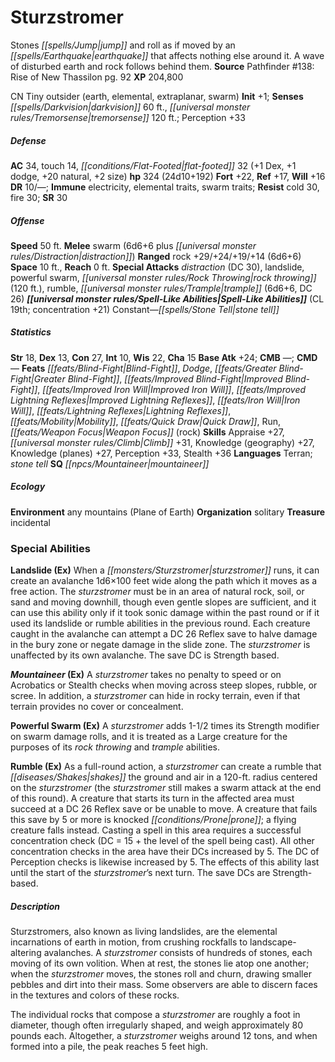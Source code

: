﻿---
cssclass: [monsters]
title1: Sturzstromer
desc_short: Stones jump and roll as if moved by an earthquake that affects nothing
  else around it. A wave of disturbed earth and rock follows behind them.
title2: Sturzstromer
CR: 19
sources:
- name: 'Pathfinder #138: Rise of New Thassilon'
  page: 92
  link: https://paizo.com/products/btq01w1w
XP: 204800
alignment: CN
size: Tiny
type: outsider
subtypes:
- earth
- elemental
- extraplanar
- swarm
initiative:
  bonus: 1
senses:
  darkvision: 60
  tremorsense: 120
AC:
  AC: 34
  touch: 14
  flat_footed: 32
  components:
    dex: 1
    dodge: 1
    natural: 20
    size: 2
HP:
  HP: 324
  long: 24d10+192
saves:
  fort: 22
  ref: 17
  will: 16
DR:
- amount: 10
  weakness: '-'
immunities:
- electricity
- elemental traits
- swarm traits
resistances:
  cold: 30
  fire: 30
SR: 30
speeds:
  base: 50
attacks:
  melee:
  - - text: swarm (6d6+6 plus distraction)
      entries:
      - - damage: 6d6+6
        - effect: distraction
      attack: swarm
  ranged:
  - - text: rock +29/+24/+19/+14 (6d6+6)
      entries:
      - - damage: 6d6+6
      attack: rock
      bonus:
      - 29
      - 24
      - 19
      - 14
  special:
  - distraction (DC 30)
  - landslide
  - powerful swarm
  - rock throwing (120 ft.)
  - rumble
  - trample (6d6+6, DC 26)
space: 10
reach: 0
spell_like_abilities:
  entries:
  - name: stone tell
    source: default
    freq: Constant
  sources:
  - name: default
    CL: 19
    concentration: 21
ability_scores:
  STR: 18
  DEX: 13
  CON: 27
  INT: 10
  WIS: 22
  CHA: 15
BAB: 24
CMB:
CMD:
feats:
- name: Blind-Fight
- name: Dodge
- name: Greater Blind-Fight
- name: Improved Blind-Fight
- name: Improved Iron Will
- name: Improved Lightning Reflexes
- name: Iron Will
- name: Lightning Reflexes
- name: Mobility
- name: Quick Draw
- name: Run
- name: Weapon Focus (rock)
skills:
  Appraise: 27
  Climb: 31
  Knowledge (geography): 27
  Knowledge (planes): 27
  Perception: 33
  Stealth: 36
languages:
- Terran
- stone tell
special_qualities:
- mountaineer
ecology:
  environment: any mountains (Plane of Earth)
  organization: solitary
  treasure_type: incidental
special_abilities:
  Landslide (Ex): When a sturzstromer runs, it can create an avalanche 1d6×100 feet
    wide along the path which it moves as a free action. The sturzstromer must be
    in an area of natural rock, soil, or sand and moving downhill, though even gentle
    slopes are sufficient, and it can use this ability only if it took sonic damage
    within the past round or if it used its landslide or rumble abilities in the previous
    round. Each creature caught in the avalanche can attempt a DC 26 Reflex save to
    halve damage in the bury zone or negate damage in the slide zone. The sturzstromer
    is unaffected by its own avalanche. The save DC is Strength based.
  Mountaineer (Ex): A sturzstromer takes no penalty to speed or on Acrobatics or Stealth
    checks when moving across steep slopes, rubble, or scree. In addition, a sturzstromer
    can hide in rocky terrain, even if that terrain provides no cover or concealment.
  Powerful Swarm (Ex): A sturzstromer adds 1-1/2 times its Strength modifier on swarm
    damage rolls, and it is treated as a Large creature for the purposes of its rock
    throwing and trample abilities.
  Rumble (Ex): As a full-round action, a sturzstromer can create a rumble that shakes
    the ground and air in a 120-ft. radius centered on the sturzstromer (the sturzstromer
    still makes a swarm attack at the end of this round). A creature that starts its
    turn in the affected area must succeed at a DC 26 Reflex save or be unable to
    move. A creature that fails this save by 5 or more is knocked prone; a flying
    creature falls instead. Casting a spell in this area requires a successful concentration
    check (DC = 15 + the level of the spell being cast). All other concentration checks
    in the area have their DCs increased by 5. The DC of Perception checks is likewise
    increased by 5. The effects of this ability last until the start of the sturzstromer's
    next turn. The save DCs are Strength-based.
desc_long: |-
  Sturzstromers, also known as living landslides, are the elemental incarnations of earth in motion, from crushing rockfalls to landscape-altering avalanches. A sturzstromer consists of hundreds of stones, each moving of its own volition. When at rest, the stones lie atop one another; when the sturzstromer moves, the stones roll and churn, drawing smaller pebbles and dirt into their mass. Some observers are able to discern faces in the textures and colors of these rocks.

   The individual rocks that compose a sturzstromer are roughly a foot in diameter, though often irregularly shaped, and weigh approximately 80 pounds each. Altogether, a sturzstromer weighs around 12 tons, and when formed into a pile, the peak reaches 5 feet high.

---

# Sturzstromer
Stones _[[spells/Jump|jump]]_ and roll as if moved by an _[[spells/Earthquake|earthquake]]_ that affects nothing else around it. A wave of disturbed earth and rock follows behind them.
**Source** Pathfinder #138: Rise of New Thassilon pg. 92
**XP** 204,800

CN Tiny outsider (earth, elemental, extraplanar, swarm)
**Init** +1; **Senses** _[[spells/Darkvision|darkvision]]_ 60 ft., _[[universal monster rules/Tremorsense|tremorsense]]_ 120 ft.; Perception +33

##### Defense

**AC** 34, touch 14, _[[conditions/Flat-Footed|flat-footed]]_ 32 (+1 Dex, +1 dodge, +20 natural, +2 size)
**hp** 324 (24d10+192)
**Fort** +22, **Ref** +17, **Will** +16
**DR** 10/—; **Immune** electricity, elemental traits, swarm traits; **Resist** cold 30, fire 30; **SR** 30

##### Offense
**Speed** 50 ft.
**Melee** swarm (6d6+6 plus _[[universal monster rules/Distraction|distraction]]_)
**Ranged** rock +29/+24/+19/+14 (6d6+6)
**Space** 10 ft., **Reach** 0 ft.
**Special Attacks** _distraction_ (DC 30), landslide, powerful swarm, _[[universal monster rules/Rock Throwing|rock throwing]]_ (120 ft.), rumble, _[[universal monster rules/Trample|trample]]_ (6d6+6, DC 26)
**_[[universal monster rules/Spell-Like Abilities|Spell-Like Abilities]]_** (CL 19th; concentration +21)
Constant—_[[spells/Stone Tell|stone tell]]_

##### Statistics
**Str** 18, **Dex** 13, **Con** 27, **Int** 10, **Wis** 22, **Cha** 15
**Base Atk** +24; **CMB** —; **CMD** —
**Feats** _[[feats/Blind-Fight|Blind-Fight]]_, _Dodge_, _[[feats/Greater Blind-Fight|Greater Blind-Fight]]_, _[[feats/Improved Blind-Fight|Improved Blind-Fight]]_, _[[feats/Improved Iron Will|Improved Iron Will]]_, _[[feats/Improved Lightning Reflexes|Improved Lightning Reflexes]]_, _[[feats/Iron Will|Iron Will]]_, _[[feats/Lightning Reflexes|Lightning Reflexes]]_, _[[feats/Mobility|Mobility]]_, _[[feats/Quick Draw|Quick Draw]]_, Run, _[[feats/Weapon Focus|Weapon Focus]]_ (rock)
**Skills** Appraise +27, _[[universal monster rules/Climb|Climb]]_ +31, Knowledge (geography) +27, Knowledge (planes) +27, Perception +33, Stealth +36
**Languages** Terran; _stone tell_
**SQ** _[[npcs/Mountaineer|mountaineer]]_

##### Ecology

**Environment** any mountains (Plane of Earth)
**Organization** solitary
**Treasure** incidental

### Special Abilities

**Landslide (Ex)** When a _[[monsters/Sturzstromer|sturzstromer]]_ runs, it can create an avalanche 1d6×100 feet wide along the path which it moves as a free action. The _sturzstromer_ must be in an area of natural rock, soil, or sand and moving downhill, though even gentle slopes are sufficient, and it can use this ability only if it took sonic damage within the past round or if it used its landslide or rumble abilities in the previous round. Each creature caught in the avalanche can attempt a DC 26 Reflex save to halve damage in the bury zone or negate damage in the slide zone. The _sturzstromer_ is unaffected by its own avalanche. The save DC is Strength based.

**_Mountaineer_ (Ex)** A _sturzstromer_ takes no penalty to speed or on Acrobatics or Stealth checks when moving across steep slopes, rubble, or scree. In addition, a _sturzstromer_ can hide in rocky terrain, even if that terrain provides no cover or concealment.

**Powerful Swarm (Ex)** A _sturzstromer_ adds 1-1/2 times its Strength modifier on swarm damage rolls, and it is treated as a Large creature for the purposes of its _rock throwing_ and _trample_ abilities.

**Rumble (Ex)** As a full-round action, a _sturzstromer_ can create a rumble that _[[diseases/Shakes|shakes]]_ the ground and air in a 120-ft. radius centered on the _sturzstromer_ (the _sturzstromer_ still makes a swarm attack at the end of this round). A creature that starts its turn in the affected area must succeed at a DC 26 Reflex save or be unable to move. A creature that fails this save by 5 or more is knocked _[[conditions/Prone|prone]]_; a flying creature falls instead. Casting a spell in this area requires a successful concentration check (DC = 15 + the level of the spell being cast). All other concentration checks in the area have their DCs increased by 5. The DC of Perception checks is likewise increased by 5. The effects of this ability last until the start of the _sturzstromer_’s next turn. The save DCs are Strength-based.

##### Description

Sturzstromers, also known as living landslides, are the elemental incarnations of earth in motion, from crushing rockfalls to landscape-altering avalanches. A _sturzstromer_ consists of hundreds of stones, each moving of its own volition. When at rest, the stones lie atop one another; when the _sturzstromer_ moves, the stones roll and churn, drawing smaller pebbles and dirt into their mass. Some observers are able to discern faces in the textures and colors of these rocks.

The individual rocks that compose a _sturzstromer_ are roughly a foot in diameter, though often irregularly shaped, and weigh approximately 80 pounds each. Altogether, a _sturzstromer_ weighs around 12 tons, and when formed into a pile, the peak reaches 5 feet high.